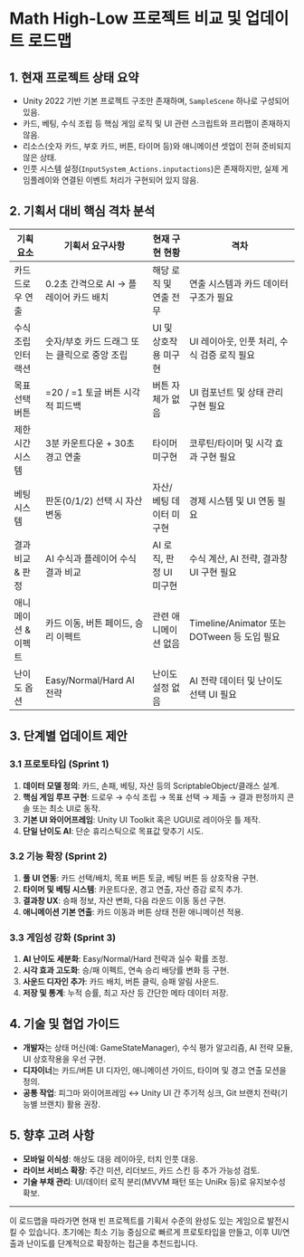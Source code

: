 # Math High-Low 프로젝트 비교 및 업데이트 로드맵

## 1. 현재 프로젝트 상태 요약
- Unity 2022 기반 기본 프로젝트 구조만 존재하며, `SampleScene` 하나로 구성되어 있음.
- 카드, 베팅, 수식 조립 등 핵심 게임 로직 및 UI 관련 스크립트와 프리팹이 존재하지 않음.
- 리소스(숫자 카드, 부호 카드, 버튼, 타이머 등)와 애니메이션 셋업이 전혀 준비되지 않은 상태.
- 인풋 시스템 설정(`InputSystem_Actions.inputactions`)은 존재하지만, 실제 게임플레이와 연결된 이벤트 처리가 구현되어 있지 않음.

## 2. 기획서 대비 핵심 격차 분석
| 기획 요소 | 기획서 요구사항 | 현재 구현 현황 | 격차 |
| --- | --- | --- | --- |
| 카드 드로우 연출 | 0.2초 간격으로 AI → 플레이어 카드 배치 | 해당 로직 및 연출 전무 | 연출 시스템과 카드 데이터 구조가 필요 |
| 수식 조립 인터랙션 | 숫자/부호 카드 드래그 또는 클릭으로 중앙 조립 | UI 및 상호작용 미구현 | UI 레이아웃, 인풋 처리, 수식 검증 로직 필요 |
| 목표 선택 버튼 | =20 / =1 토글 버튼 시각적 피드백 | 버튼 자체가 없음 | UI 컴포넌트 및 상태 관리 구현 필요 |
| 제한 시간 시스템 | 3분 카운트다운 + 30초 경고 연출 | 타이머 미구현 | 코루틴/타이머 및 시각 효과 구현 필요 |
| 베팅 시스템 | 판돈(0/1/2) 선택 시 자산 변동 | 자산/베팅 데이터 미구현 | 경제 시스템 및 UI 연동 필요 |
| 결과 비교 & 판정 | AI 수식과 플레이어 수식 결과 비교 | AI 로직, 판정 UI 미구현 | 수식 계산, AI 전략, 결과창 UI 구현 필요 |
| 애니메이션 & 이펙트 | 카드 이동, 버튼 페이드, 승리 이펙트 | 관련 애니메이션 없음 | Timeline/Animator 또는 DOTween 등 도입 필요 |
| 난이도 옵션 | Easy/Normal/Hard AI 전략 | 난이도 설정 없음 | AI 전략 데이터 및 난이도 선택 UI 필요 |

## 3. 단계별 업데이트 제안
### 3.1 프로토타입 (Sprint 1)
1. **데이터 모델 정의**: 카드, 손패, 베팅, 자산 등의 ScriptableObject/클래스 설계.
2. **핵심 게임 루프 구현**: 드로우 → 수식 조립 → 목표 선택 → 제출 → 결과 판정까지 콘솔 또는 최소 UI로 동작.
3. **기본 UI 와이어프레임**: Unity UI Toolkit 혹은 UGUI로 레이아웃 틀 제작.
4. **단일 난이도 AI**: 단순 휴리스틱으로 목표값 맞추기 시도.

### 3.2 기능 확장 (Sprint 2)
1. **풀 UI 연동**: 카드 선택/배치, 목표 버튼 토글, 베팅 버튼 등 상호작용 구현.
2. **타이머 및 베팅 시스템**: 카운트다운, 경고 연출, 자산 증감 로직 추가.
3. **결과창 UX**: 승패 정보, 자산 변화, 다음 라운드 이동 동선 구현.
4. **애니메이션 기본 연출**: 카드 이동과 버튼 상태 전환 애니메이션 적용.

### 3.3 게임성 강화 (Sprint 3)
1. **AI 난이도 세분화**: Easy/Normal/Hard 전략과 실수 확률 조정.
2. **시각 효과 고도화**: 승/패 이펙트, 연속 승리 배당률 변화 등 구현.
3. **사운드 디자인 추가**: 카드 배치, 버튼 클릭, 승패 알림 사운드.
4. **저장 및 통계**: 누적 승률, 최고 자산 등 간단한 메타 데이터 저장.

## 4. 기술 및 협업 가이드
- **개발자**는 상태 머신(예: GameStateManager), 수식 평가 알고리즘, AI 전략 모듈, UI 상호작용을 우선 구현.
- **디자이너**는 카드/버튼 UI 디자인, 애니메이션 가이드, 타이머 및 경고 연출 모션을 정의.
- **공통 작업**: 피그마 와이어프레임 ↔ Unity UI 간 주기적 싱크, Git 브랜치 전략(기능별 브랜치) 활용 권장.

## 5. 향후 고려 사항
- **모바일 이식성**: 해상도 대응 레이아웃, 터치 인풋 대응.
- **라이브 서비스 확장**: 주간 미션, 리더보드, 카드 스킨 등 추가 가능성 검토.
- **기술 부채 관리**: UI/데이터 로직 분리(MVVM 패턴 또는 UniRx 등)로 유지보수성 확보.

---
이 로드맵을 따라가면 현재 빈 프로젝트를 기획서 수준의 완성도 있는 게임으로 발전시킬 수 있습니다. 초기에는 최소 기능 중심으로 빠르게 프로토타입을 만들고, 이후 UI/연출과 난이도를 단계적으로 확장하는 접근을 추천드립니다.
